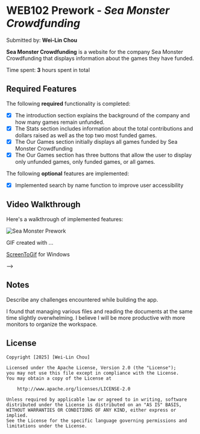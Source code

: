 # WEB102 Prework - *Sea Monster Crowdfunding*

Submitted by: **Wei-Lin Chou**

**Sea Monster Crowdfunding** is a website for the company Sea Monster Crowdfunding that displays information about the games they have funded.

Time spent: **3** hours spent in total

## Required Features

The following **required** functionality is completed:

* [X] The introduction section explains the background of the company and how many games remain unfunded.
* [X] The Stats section includes information about the total contributions and dollars raised as well as the top two most funded games.
* [X] The Our Games section initially displays all games funded by Sea Monster Crowdfunding
* [X] The Our Games section has three buttons that allow the user to display only unfunded games, only funded games, or all games.

The following **optional** features are implemented:

* [X] Implemented search by name function to improve user accessibility

## Video Walkthrough

Here's a walkthrough of implemented features:

![Sea Monster Prework](https://github.com/user-attachments/assets/9087bb60-bcc0-40cb-b6e3-79ddf12bc40a)

<!-- Replace this with whatever GIF tool you used! -->
GIF created with ...  
<!-- <!-- Recommended tools: -->
<!-- [Kap](https://getkap.co/) for macOS -->
[ScreenToGif](https://www.screentogif.com/) for Windows
<!-- [peek](https://github.com/phw/peek) for Linux. --> -->

## Notes

Describe any challenges encountered while building the app.

I found that managing various files and reading the documents at the same time slightly overwhelming. I believe I will be more productive with more monitors to organize the workspace. 

## License

    Copyright [2025] [Wei-Lin Chou]

    Licensed under the Apache License, Version 2.0 (the "License");
    you may not use this file except in compliance with the License.
    You may obtain a copy of the License at

        http://www.apache.org/licenses/LICENSE-2.0

    Unless required by applicable law or agreed to in writing, software
    distributed under the License is distributed on an "AS IS" BASIS,
    WITHOUT WARRANTIES OR CONDITIONS OF ANY KIND, either express or implied.
    See the License for the specific language governing permissions and
    limitations under the License.
